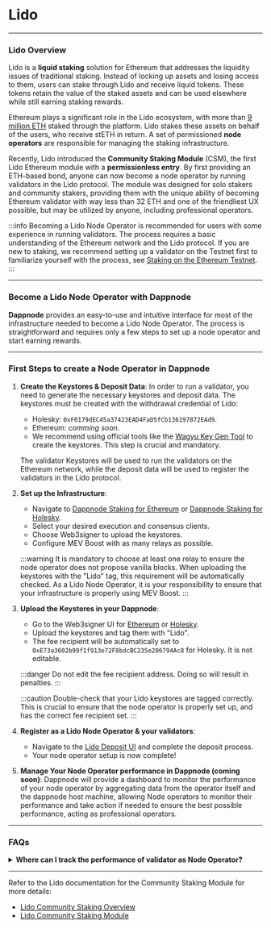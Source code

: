 # Lido

---

### **Lido Overview**

Lido is a **liquid staking** solution for Ethereum that addresses the liquidity issues of traditional staking. Instead of locking up assets and losing access to them, users can stake through Lido and receive liquid tokens. These tokens retain the value of the staked assets and can be used elsewhere while still earning staking rewards.

Ethereum plays a significant role in the Lido ecosystem, with more than [9 million ETH](https://lido.fi/ethereum) staked through the platform. Lido stakes these assets on behalf of the users, who receive stETH in return. A set of permissioned **node operators** are responsible for managing the staking infrastructure.

Recently, Lido introduced the **Community Staking Module** (CSM), the first Lido Ethereum module with a **permissionless entry**. By first providing an ETH-based bond, anyone can now become a node operator by running validators in the Lido protocol. The module was designed for solo stakers and community stakers, providing them with the unique ability of becoming Ethereum validator with way less than 32 ETH and one of the friendliest UX possible, but may be utilized by anyone, including professional operators.

:::info
Becoming a Lido Node Operator is recommended for users with some experience in running validators. The process requires a basic understanding of the Ethereum network and the Lido protocol. If you are new to staking, we recommend setting up a validator on the Testnet first to familiarize yourself with the process, see [Staking on the Ethereum Testnet](/docs/user/staking/ethereum/solo/holesky.md).
:::

---

### **Become a Lido Node Operator with Dappnode**

**Dappnode** provides an easy-to-use and intuitive interface for most of the infrastructure needed to become a Lido Node Operator. The process is straightforward and requires only a few steps to set up a node operator and start earning rewards.

---

<!-- ---

### **Package Key Features**

- **DAO Governance**: Governed by a DAO to ensure decentralization and security.
- **Community Staking Module**: Enables the community to participate as node operators staking on behalf of the DAO with way less than the 32 ETH required for solo staking.

--- -->

### **First Steps to create a Node Operator in Dappnode**

1. **Create the Keystores & Deposit Data**: In order to run a validator, you need to generate the necessary keystores and deposit data. The keystores must be created with the withdrawal credential of Lido:

   - Holesky: `0xF0179dEC45a37423EAD4FaD5fCb136197872EAd9`.
   - Ethereum: _comming soon_.
   - We recommend using official tools like the [Wagyu Key Gen Tool](https://wagyu.gg/) to create the keystores. This step is crucial and mandatory.

   The validator Keystores will be used to run the validators on the Ethereum network, while the deposit data will be used to register the validators in the Lido protocol.

2. **Set up the Infrastructure**:

   - Navigate to [Dappnode Staking for Ethereum](http://my.dappnode/stakers/ethereum) or [Dappnode Staking for Holesky](http://my.dappnode/stakers/holesky).
   - Select your desired execution and consensus clients.
   - Choose Web3signer to upload the keystores.
   - Configure MEV Boost with as many relays as possible.

   :::warning
   It is mandatory to choose at least one relay to ensure the node operator does not propose vanilla blocks. When uploading the keystores with the "Lido" tag, this requirement will be automatically checked. As a Lido Node Operator, it is your responsibility to ensure that your infrastructure is properly using MEV Boost.
   :::

3. **Upload the Keystores in your Dappnode**:

   - Go to the Web3signer UI for [Ethereum](http://brain.web3signer.dappnode) or [Holesky](http://brain.web3signer-holesky.dappnode).
   - Upload the keystores and tag them with "Lido".
   - The fee recipient will be automatically set to `0xE73a3602b99f1f913e72F8bdcBC235e206794Ac8` for Holesky. It is not editable.

   :::danger
   Do not edit the fee recipient address. Doing so will result in penalties.
   :::

   :::caution
   Double-check that your Lido keystores are tagged correctly. This is crucial to ensure that the node operator is properly set up, and has the correct fee recipient set.
   :::

4. **Register as a Lido Node Operator & your validators**:

   - Navigate to the [Lido Deposit UI](https://csm.testnet.fi/) and complete the deposit process.
   - Your node operator setup is now complete!

   <!-- (or do it locally directly from your dappnode installing [this package](http://my.dappnode/installer/dnp/)!) -->

5. **Manage Your Node Operator performance in Dappnode (coming soon)**: Dappnode will provide a dashboard to monitor the performance of your node operator by aggregating data from the operator itself and the dappnode host machine, allowing Node operators to monitor their performance and take action if needed to ensure the best possible performance, acting as professional operators.

---

### **FAQs**

<details>
   <summary><b>Where can I track the performance of validator as Node Operator?</b></summary>
   
   Dappnode will provide you a UI in form of a dappnode pacakge where you will be able to track the performance of your validator as Node Operator taking advantage of the data provided by the operator itself and the dappnode host machine.
</details>

---

Refer to the Lido documentation for the Community Staking Module for more details:

- [Lido Community Staking Overview](https://blog.lido.fi/lido-community-staking-an-overview/)
- [Lido Community Staking Module](https://operatorportal.lido.fi/modules/community-staking-module#block-d3ad2b2bd3994a06b19dccc0794ac8d6)
